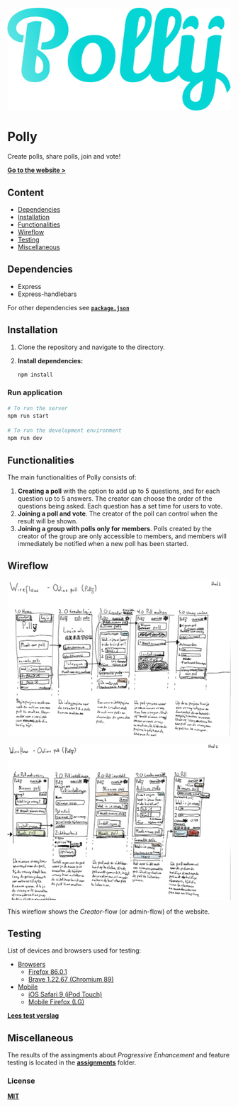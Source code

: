 ![Polly website logo](/assignments/opd-3/polly.png)

# Polly

Create polls, share polls, join and vote!

[**Go to the website >**](https://polly-y.herokuapp.com/)

## Content

* [Dependencies](#dependencies)
* [Installation](#installation)
* [Functionalities](#functionalities)
* [Wireflow](#wireflow)
* [Testing](#testing)
* [Miscellaneous](#miscellaneous)

## Dependencies

* Express
* Express-handlebars

For other dependencies see [**`package.json`**](package.json)

## Installation

1. Clone the repository and navigate to the directory.

2. **Install dependencies:**

	```bash
	npm install
	```

### Run application

```bash
# To run the server
npm run start

# To run the development environment
npm run dev
```

## Functionalities

The main functionalities of Polly consists of:

1. **Creating a poll** with the option to add up to 5 questions, and for each question up to 5 answers. The creator can choose the order of the questions being asked. Each question has a set time for users to vote.
2. **Joining a poll and vote**. The creator of the poll can control when the result will be shown.
3. **Joining a group with polls only for members**. Polls created by the creator of the group are only accessible to members, and members will immediately be notified when a new poll has been started.

## Wireflow

![Wireflow of the website showing the first five screens with descriptions below each screen.](assignments/opd-3/wireflow/polly-wireflow-1.jpg)

![Wireflow of the website showing the last five screens with descriptions below each screen.](assignments/opd-3/wireflow/polly-wireflow-2.jpg)

This wireflow shows the *Creator*-flow (or admin-flow) of the website.

## Testing

List of devices and browsers used for testing:

* [Browsers](https://github.com/qiubee/access-for-all/wiki/test#browsers)
	* [Firefox 86.0.1](https://github.com/qiubee/access-for-all/wiki/test#firefox)
	* [Brave 1.22.67 (Chromium 89)](https://github.com/qiubee/access-for-all/wiki/test#brave)
* [Mobile](https://github.com/qiubee/access-for-all/wiki/test#mobile)
	* [iOS Safari 9 (iPod Touch)](https://github.com/qiubee/access-for-all/wiki/test#ios-safari-9)
	* [Mobile Firefox (LG)](https://github.com/qiubee/access-for-all/wiki/test#mobile-firefox)

[**Lees test verslag**](https://github.com/qiubee/access-for-all/wiki/test)

## Miscellaneous

The results of the assingments about *Progressive Enhancement* and feature testing is located in the [**assignments**](/assignments) folder.

### License

[**MIT**](LICENSE)
